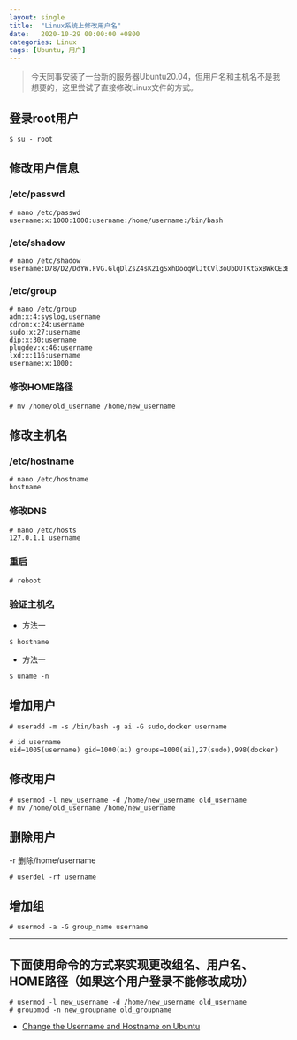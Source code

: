 ```yaml
---
layout: single
title:  "Linux系统上修改用户名"
date:   2020-10-29 00:00:00 +0800
categories: Linux
tags: [Ubuntu, 用户]
---
```


> 今天同事安装了一台新的服务器Ubuntu20.04，但用户名和主机名不是我想要的，这里尝试了直接修改Linux文件的方式。

## 登录root用户
```shell
$ su - root
```

## 修改用户信息
### /etc/passwd
```shell
# nano /etc/passwd
username:x:1000:1000:username:/home/username:/bin/bash
```

### /etc/shadow
```shell
# nano /etc/shadow
username:D78/D2/DdYW.FVG.GlqDlZsZ4sK21gSxhDooqWlJtCVl3oUbDUTKtGxBWkCE3E/Oha40kjDrk0pBbsvT4TwtzuH61vYmnJ/GY.bAHWbVv1:18545:0:99999:7:::
```

### /etc/group
```shell
# nano /etc/group
adm:x:4:syslog,username
cdrom:x:24:username
sudo:x:27:username
dip:x:30:username
plugdev:x:46:username
lxd:x:116:username
username:x:1000:
```

### 修改HOME路径
```shell
# mv /home/old_username /home/new_username
```

## 修改主机名
### /etc/hostname
```shell
# nano /etc/hostname
hostname
```

### 修改DNS
```shell
# nano /etc/hosts
127.0.1.1 username
```

### 重启
```shell
# reboot
```

### 验证主机名
* 方法一
```shell
$ hostname
```

* 方法一
```shell
$ uname -n
```

## 增加用户
```shell
# useradd -m -s /bin/bash -g ai -G sudo,docker username

# id username
uid=1005(username) gid=1000(ai) groups=1000(ai),27(sudo),998(docker)
```

## 修改用户
```shell
# usermod -l new_username -d /home/new_username old_username
# mv /home/old_username /home/new_username
```

## 删除用户
-r 删除/home/username
```shell
# userdel -rf username
```

## 增加组
```shell
# usermod -a -G group_name username
```
------

## 下面使用命令的方式来实现更改组名、用户名、HOME路径（如果这个用户登录不能修改成功）
```shell
# usermod -l new_username -d /home/new_username old_username
# groupmod -n new_groupname old_groupname
```
* [Change the Username and Hostname on Ubuntu](https://www.hepeng.me/changing-username-and-hostname-on-ubuntu/)
